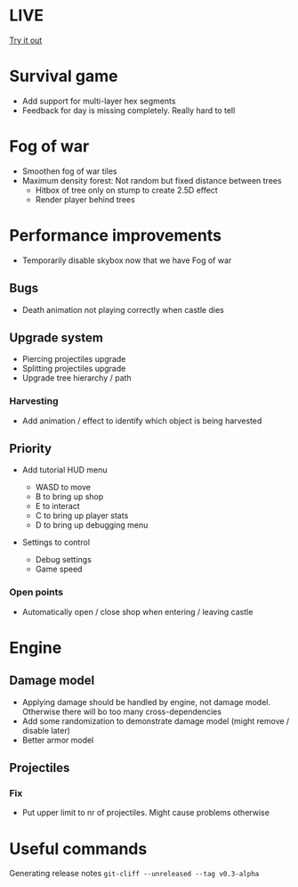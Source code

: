 # LIVE
[Try it out](https://lucb31.github.io/game-engine-go/)

# Survival game
- Add support for multi-layer hex segments 
- Feedback for day is missing completely. Really hard to tell

# Fog of war
- Smoothen fog of war tiles
- Maximum density forest: Not random but fixed distance between trees
    - Hitbox of tree only on stump to create 2.5D effect
    - Render player behind trees

# Performance improvements
- Temporarily disable skybox now that we have Fog of war

## Bugs
- Death animation not playing correctly when castle dies

## Upgrade system
- Piercing projectiles upgrade
- Splitting projectiles upgrade
- Upgrade tree hierarchy / path

### Harvesting
- Add animation / effect to identify which object is being harvested

## Priority
- Add tutorial HUD menu
    - WASD to move
    - B to bring up shop
    - E to interact
    - C to bring up player stats
    - D to bring up debugging menu

- Settings to control
    - Debug settings
    - Game speed

### Open points
- Automatically open / close shop when entering / leaving castle

# Engine

## Damage model
- Applying damage should be handled by engine, not damage model. Otherwise there will bo too many cross-dependencies
- Add some randomization to demonstrate damage model (might remove / disable later) 
- Better armor model

## Projectiles
### Fix
- Put upper limit to nr of projectiles. Might cause problems otherwise


# Useful commands
Generating release notes 
`git-cliff --unreleased --tag v0.3-alpha`
